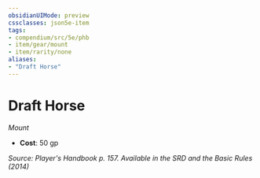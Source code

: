 ```yaml
---
obsidianUIMode: preview
cssclasses: json5e-item
tags:
- compendium/src/5e/phb
- item/gear/mount
- item/rarity/none
aliases: 
- "Draft Horse"
---
```

# Draft Horse
*Mount*  

- **Cost**: 50 gp

*Source: Player's Handbook p. 157. Available in the <span title='Systems Reference Document (5.1)'>SRD</span> and the Basic Rules (2014)*